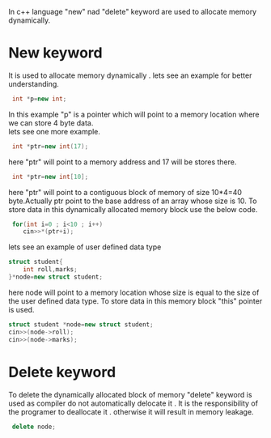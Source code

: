 In c++ language "new" nad "delete" keyword are used to allocate memory dynamically.
# New keyword
It is used to allocate memory dynamically . lets see an example for better understanding.<br>
```cpp
 int *p=new int;
```
In this example "p" is a pointer which will point to a memory location where we can store 4 byte data.<br>
lets see one more example.<br>
```cpp
 int *ptr=new int(17);
```
here "ptr" will point to a memory address and 17 will be stores there.
```cpp
 int *ptr=new int[10];
```
here "ptr" will point to a contiguous block of memory of size 10*4=40 byte.Actually ptr point to the base address of an array whose size is 10. To store data in this dynamically allocated memory block use the below code.
```cpp
 for(int i=0 ; i<10 ; i++)
    cin>>*(ptr+i);
```
lets see an example of user defined data type<br>
```cpp
struct student{
    int roll,marks;
}*node=new struct student;
```
here node will point to a memory location whose size is equal to the size of the user defined data type. To store data in this memory block "this" pointer is used.
```cpp
struct student *node=new struct student;
cin>>(node->roll);
cin>>(node->marks);
```
# Delete keyword
To delete the dynamically allocated block of memory "delete" keyword is used as compiler do not automatically delocate it . It is the responsibility of the programer to deallocate it . otherwise it will result in memory leakage.
```cpp
 delete node;
```

